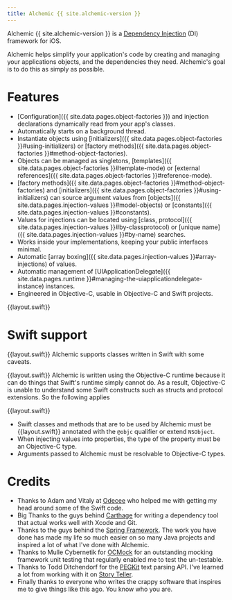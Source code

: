 ```yaml
---
title: Alchemic {{ site.alchemic-version }}
---
```


Alchemic {{ site.alchemic-version }} is a [Dependency Injection](https://en.wikipedia.org/wiki/Dependency_injection) (DI) framework for iOS. 

Alchemic helps simplify your application's code by creating and managing your applications objects, and the dependencies they need. Alchemic's goal is to do this as simply as possible. 

# Features

* [Configuration]({{ site.data.pages.object-factories }}) and injection declarations dynamically read from your app's classes.
* Automatically starts on a background thread.
* Instantiate objects using [initializers]({{ site.data.pages.object-factories }}#using-initializers) or [factory methods]({{ site.data.pages.object-factories }}#method-object-factories).
* Objects can be managed as singletons, [templates]({{ site.data.pages.object-factories }}#template-mode) or [external references]({{ site.data.pages.object-factories }}#reference-mode).
* [factory methods]({{ site.data.pages.object-factories }}#method-object-factories) and [initializers]({{ site.data.pages.object-factories }}#using-initializers) can source argument values from [objects]({{ site.data.pages.injection-values }}#model-objects) or [constants]({{ site.data.pages.injection-values }}#constants).
* Values for injections can be located using [class, protocol]({{ site.data.pages.injection-values }}#by-classprotocol) or [unique name]({{ site.data.pages.injection-values }}#by-name) searches.
* Works inside your implementations, keeping your public interfaces minimal.
* Automatic [array boxing]({{ site.data.pages.injection-values }}#array-injections) of values.
* Automatic management of [UIApplicationDelegate]({{ site.data.pages.runtime }}#managing-the-uiapplicationdelegate-instance) instances.
* Engineered in Objective-C, usable in Objective-C and Swift projects.

{{layout.swift}}
# Swift support

{{layout.swift}}
Alchemic supports classes written in Swift with some caveats. 

{{layout.swift}}
Alchemic is written using the Objective-C runtime because it can do things that Swift's runtime simply cannot do. As a result, Objective-C is unable to understand some Swift constructs such as structs and protocol extensions. So the following applies

{{layout.swift}}
 * Swift classes and methods that are to be used by Alchemic must be {{layout.swift}}
annotated with the `@objc` qualifier or extend `NSObject`.
 * When injecting values into properties, the type of the property must be an Objective-C type. 
 * Arguments passed to Alchemic must be resolvable to Objective-C types. 

# Credits

* Thanks to Adam and Vitaly at [Odecee](http://odecee.com.au) who helped me with getting my head around some of the Swift code.
* Big Thanks to the guys behind [Carthage](https://github.com/Carthage/Carthage) for writing a dependency tool that actual works well with Xcode and Git.
* Thanks to the guys behind the [Spring Framework](https://spring.io). The work you have done has made my life so much easier on so many Java projects and inspired a lot of what I've done with Alchemic.
* Thanks to Mulle Cybernetik for [OCMock](ocmock.org) for an outstanding mocking framework unit testing that regularly enabled me to test the un-testable.
* Thanks to Todd Ditchendorf for the [PEGKit](https://github.com/itod/pegkit) text parsing API. I've learned a lot from working with it on [Story Teller](https://github.com/drekka/StoryTeller).
* Finally thanks to everyone who writes the crappy software that inspires me to give things like this ago. You know who you are.


